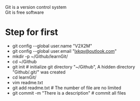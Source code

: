 Git is a version control system  
Git is free software  

# Step for first  
- git config --global user.name "V2X2M"  
- git config --global user.email "lxkqv@outlook.com"  
- mkdir -p ~/Github/learnGit/  
- cd ~/Github  
- git init # initialize git directory "~/Github", A hidden directory "Github/.git/" was created  
- cd learnGit/  
- vim readme.txt  
- git add readme.txt # The number of file are no limited  
- git commit -m "There is a description" # commit all files  
